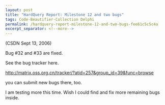 ```yaml
---
layout: post
title: "HardQuery Report: Milestone 12 and two bugs"
tags: Code-Beautifier-Collection Delphi
permalink: /hardquery-report-milestone-12-and-two-bugs-fee61c5c5c4a
excerpt_separator: <!--more-->
---
```

(CSDN Sept 13, 2006)

Bug #32 and #33 are fixed.

See the bug tracker here.

http://matrix.oss.org.cn/tracker/?atid=257&group_id=39&func=browse

you can submit new bugs there, too.

I am testing more this time. Wish I could find and fix more remaining bugs inside.
<!--more-->